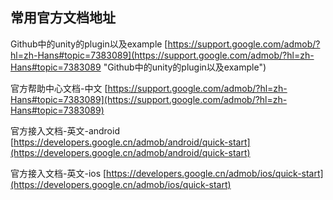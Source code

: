 ## 常用官方文档地址 ##

Github中的unity的plugin以及example
[https://support.google.com/admob/?hl=zh-Hans#topic=7383089](https://support.google.com/admob/?hl=zh-Hans#topic=7383089 "Github中的unity的plugin以及example")

官方帮助中心文档-中文
[https://support.google.com/admob/?hl=zh-Hans#topic=7383089](https://support.google.com/admob/?hl=zh-Hans#topic=7383089)

官方接入文档-英文-android
[https://developers.google.cn/admob/android/quick-start](https://developers.google.cn/admob/android/quick-start)

官方接入文档-英文-ios
[https://developers.google.cn/admob/ios/quick-start](https://developers.google.cn/admob/ios/quick-start)

